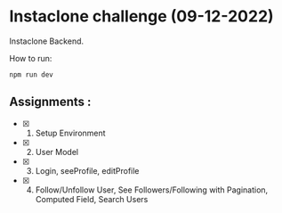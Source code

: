 # Instaclone challenge (09-12-2022)

Instaclone Backend.

How to run:
<pre><code>npm run dev</code></pre>

## Assignments : 
- [x] 01. Setup Environment
- [x] 02. User Model
- [x] 03. Login, seeProfile, editProfile 
- [x] 04. Follow/Unfollow User, See Followers/Following with Pagination, Computed Field, Search Users